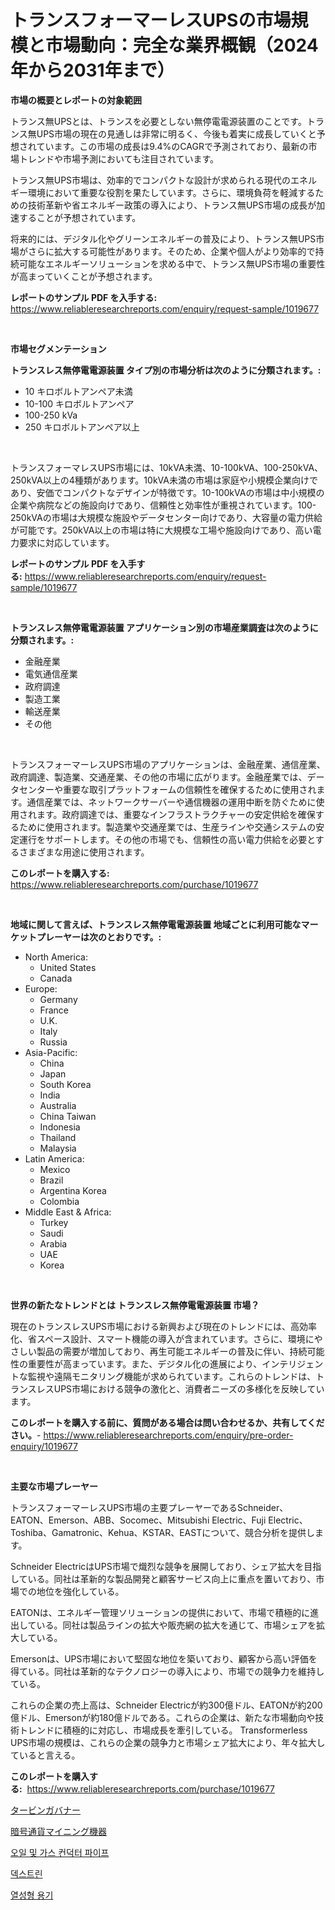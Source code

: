 <p><h1>トランスフォーマーレスUPSの市場規模と市場動向：完全な業界概観（2024年から2031年まで）</h1></p><p><strong>市場の概要とレポートの対象範囲</strong></p>
<p><p>トランス無UPSとは、トランスを必要としない無停電電源装置のことです。トランス無UPS市場の現在の見通しは非常に明るく、今後も着実に成長していくと予想されています。この市場の成長は9.4%のCAGRで予測されており、最新の市場トレンドや市場予測においても注目されています。</p><p>トランス無UPS市場は、効率的でコンパクトな設計が求められる現代のエネルギー環境において重要な役割を果たしています。さらに、環境負荷を軽減するための技術革新や省エネルギー政策の導入により、トランス無UPS市場の成長が加速することが予想されています。</p><p>将来的には、デジタル化やグリーンエネルギーの普及により、トランス無UPS市場がさらに拡大する可能性があります。そのため、企業や個人がより効率的で持続可能なエネルギーソリューションを求める中で、トランス無UPS市場の重要性が高まっていくことが予想されます。</p></p>
<p><strong>レポートのサンプル PDF を入手する:</strong> <a href="https://www.reliableresearchreports.com/enquiry/request-sample/1019677">https://www.reliableresearchreports.com/enquiry/request-sample/1019677</a></p>
<p>&nbsp;</p>
<p><strong>市場セグメンテーション</strong></p>
<p><strong>トランスレス無停電電源装置 タイプ別の市場分析は次のように分類されます。:</strong></p>
<p><ul><li>10 キロボルトアンペア未満</li><li>10-100 キロボルトアンペア</li><li>100-250 kVa</li><li>250 キロボルトアンペア以上</li></ul></p>
<p>&nbsp;</p>
<p><p>トランスフォーマレスUPS市場には、10kVA未満、10-100kVA、100-250kVA、250kVA以上の4種類があります。10kVA未満の市場は家庭や小規模企業向けであり、安価でコンパクトなデザインが特徴です。10-100kVAの市場は中小規模の企業や病院などの施設向けであり、信頼性と効率性が重視されています。100-250kVAの市場は大規模な施設やデータセンター向けであり、大容量の電力供給が可能です。250kVA以上の市場は特に大規模な工場や施設向けであり、高い電力要求に対応しています。</p></p>
<p><strong>レポートのサンプル PDF を入手する:</strong>&nbsp;<a href="https://www.reliableresearchreports.com/enquiry/request-sample/1019677">https://www.reliableresearchreports.com/enquiry/request-sample/1019677</a></p>
<p>&nbsp;</p>
<p><strong> トランスレス無停電電源装置 アプリケーション別の市場産業調査は次のように分類されます。:</strong></p>
<p><ul><li>金融産業</li><li>電気通信産業</li><li>政府調達</li><li>製造工業</li><li>輸送産業</li><li>その他</li></ul></p>
<p>&nbsp;</p>
<p><p>トランスフォーマーレスUPS市場のアプリケーションは、金融産業、通信産業、政府調達、製造業、交通産業、その他の市場に広がります。金融産業では、データセンターや重要な取引プラットフォームの信頼性を確保するために使用されます。通信産業では、ネットワークサーバーや通信機器の運用中断を防ぐために使用されます。政府調達では、重要なインフラストラクチャーの安定供給を確保するために使用されます。製造業や交通産業では、生産ラインや交通システムの安定運行をサポートします。その他の市場でも、信頼性の高い電力供給を必要とするさまざまな用途に使用されます。</p></p>
<p><strong>このレポートを購入する:</strong>&nbsp; <a href="https://www.reliableresearchreports.com/purchase/1019677">https://www.reliableresearchreports.com/purchase/1019677</a></p>
<p>&nbsp;</p>
<p><strong>地域に関して言えば、トランスレス無停電電源装置 地域ごとに利用可能なマーケットプレーヤーは次のとおりです。:</strong></p>
<p><ul>
    <li>
        North America:
        <ul>
            <li>United States</li>
            <li>Canada</li>
        </ul>
    </li>
    <li>
        Europe:
        <ul>
            <li>Germany</li>
            <li>France</li>
            <li>U.K.</li>
            <li>Italy</li>
            <li>Russia</li>
        </ul>
    </li>
    <li>
        Asia-Pacific:
        <ul>
            <li>China</li>
            <li>Japan</li>
            <li>South Korea</li>
            <li>India</li>
            <li>Australia</li>
            <li>China Taiwan</li>
            <li>Indonesia</li>
            <li>Thailand</li>
            <li>Malaysia</li>
        </ul>
    </li>
    <li>
        Latin America:
        <ul>
            <li>Mexico</li>
            <li>Brazil</li>
            <li>Argentina Korea</li>
            <li>Colombia</li>
        </ul>
    </li>
    <li>
        Middle East & Africa:
        <ul>
            <li>Turkey</li>
            <li>Saudi</li>
            <li>Arabia</li>
            <li>UAE</li>
            <li>Korea</li>
        </ul>
    </li>
    </ul></p>
<p>&nbsp;</p>
<p><strong>世界の新たなトレンドとは トランスレス無停電電源装置 市場？</strong></p>
<p><p>現在のトランスレスUPS市場における新興および現在のトレンドには、高効率化、省スペース設計、スマート機能の導入が含まれています。さらに、環境にやさしい製品の需要が増加しており、再生可能エネルギーの普及に伴い、持続可能性の重要性が高まっています。また、デジタル化の進展により、インテリジェントな監視や遠隔モニタリング機能が求められています。これらのトレンドは、トランスレスUPS市場における競争の激化と、消費者ニーズの多様化を反映しています。</p></p>
<p><strong>このレポートを購入する前に、質問がある場合は問い合わせるか、共有してください。</strong>- <a href="https://www.reliableresearchreports.com/enquiry/pre-order-enquiry/1019677">https://www.reliableresearchreports.com/enquiry/pre-order-enquiry/1019677</a></p>
<p>&nbsp;</p>
<p><strong>主要な市場プレーヤー</strong></p>
<p><p>トランスフォーマーレスUPS市場の主要プレーヤーであるSchneider、EATON、Emerson、ABB、Socomec、Mitsubishi Electric、Fuji Electric、Toshiba、Gamatronic、Kehua、KSTAR、EASTについて、競合分析を提供します。</p><p>Schneider ElectricはUPS市場で熾烈な競争を展開しており、シェア拡大を目指している。同社は革新的な製品開発と顧客サービス向上に重点を置いており、市場での地位を強化している。</p><p>EATONは、エネルギー管理ソリューションの提供において、市場で積極的に進出している。同社は製品ラインの拡大や販売網の拡大を通じて、市場シェアを拡大している。</p><p>Emersonは、UPS市場において堅固な地位を築いており、顧客から高い評価を得ている。同社は革新的なテクノロジーの導入により、市場での競争力を維持している。</p><p>これらの企業の売上高は、Schneider Electricが約300億ドル、EATONが約200億ドル、Emersonが約180億ドルである。これらの企業は、新たな市場動向や技術トレンドに積極的に対応し、市場成長を牽引している。 Transformerless UPS市場の規模は、これらの企業の競争力と市場シェア拡大により、年々拡大していると言える。</p></p>
<p><strong>このレポートを購入する:</strong>&nbsp;&nbsp;<a href="https://www.reliableresearchreports.com/purchase/1019677">https://www.reliableresearchreports.com/purchase/1019677</a></p>
<p><p><a href="https://github.com/Calvi3ynJerde867/Market-Research-Report-List-1/blob/main/418186816692.md">タービンガバナー</a></p><p><a href="https://medium.com/@coraltrout1923/%E4%BB%AE%E6%83%B3%E9%80%9A%E8%B2%A8%E3%83%9E%E3%82%A4%E3%83%8B%E3%83%B3%E3%82%B0%E6%A9%9F%E5%99%A8%E5%B8%82%E5%A0%B4%E3%81%AE%E5%B1%95%E6%9C%9B-%E6%A5%AD%E7%95%8C%E6%A6%82%E8%A6%81%E3%81%A8%E4%BA%88%E6%B8%AC-2024%E5%B9%B4%E3%81%8B%E3%82%892031%E5%B9%B4%E3%81%BE%E3%81%A7-a8ed07c46d22">暗号通貨マイニング機器</a></p><p><a href="https://medium.com/@ieremiapadurariu20221/%EC%9C%A0%EB%A5%98-%EB%B0%8F-%EA%B0%80%EC%8A%A4-%EB%8F%84%EA%B4%80-%EC%8B%9C%EC%9E%A5%EC%9D%80-%EC%8B%9C%EC%9E%A5-%EC%A0%90%EC%9C%A0%EC%9C%A8-%EC%8B%9C%EC%9E%A5-%EB%8F%99%ED%96%A5-%EB%B0%8F-%EC%8B%9C%EC%9E%A5-%EC%84%B1%EC%9E%A5%EC%97%90-%EA%B4%80%ED%95%9C-%EC%A0%95%EB%B3%B4%EB%A5%BC-%EC%A0%9C%EA%B3%B5%ED%95%A9%EB%8B%88%EB%8B%A4-5867b126975f">오일 및 가스 컨덕터 파이프</a></p><p><a href="https://github.com/RichardLueilwitz787/Market-Research-Report-List-1/blob/main/871581415678.md">덱스트린</a></p><p><a href="https://medium.com/@avramcornescu20221/%EC%97%B4%ED%98%95-%EC%84%B1%ED%98%95-%EC%BC%80%EC%9D%B4%EC%8A%A4-%EC%8B%9C%EC%9E%A5-%EC%A7%80%ED%91%9C-%ED%95%B4%EB%8F%85-%EC%8B%9C%EC%9E%A5-%EC%A0%90%EC%9C%A0%EC%9C%A8-%ED%8A%B8%EB%A0%8C%EB%93%9C-%EB%B0%8F-%EC%84%B1%EC%9E%A5-%ED%8C%A8%ED%84%B4-309910639e5d">열성형 용기</a></p></p>
